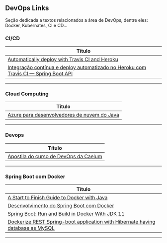 ## DevOps Links

Seção dedicada a textos relacionados a área de DevOps, dentre eles: Docker, Kubernates, CI e CD...

### CI/CD

| **Título**  |
|---|
| [Automatically deploy with Travis CI and Heroku] |
|[Integração contínua e deploy automatizado no Heroku com Travis CI — Spring Boot API]|
------------

### Cloud Computing

| **Título**  |
|---|
| [Azure para desenvolvedores de nuvem do Java] |
------------

### Devops

| **Título** |
|---|
| [Apostila do curso de DevOps da Caelum] |
-----------

### Spring Boot com Docker

| **Título**  |
|---|
| [A Start to Finish Guide to Docker with Java] |
| [Desenvolvimento do Spring Boot com Docker] |
| [Spring Boot: Run and Build in Docker With JDK 11] |
| [Dockerize REST Spring-boot application with Hibernate having database as MySQL] |
------------

[Automatically deploy with Travis CI and Heroku]: <https://medium.com/@felipeluizsoares/automatically-deploy-with-travis-ci-and-heroku-ddba1361647f>
[Integração contínua e deploy automatizado no Heroku com Travis CI — Spring Boot API
]: <https://medium.com/@vitor.alves/integra%C3%A7%C3%A3o-cont%C3%ADnua-e-deploy-automatizado-no-heroku-com-travis-ci-spring-boot-api-da96a32b93ab>

[Azure para desenvolvedores de nuvem do Java]: <https://docs.microsoft.com/pt-br/azure/java/?view=azure-java-stable>

[Apostila do curso de DevOps da Caelum]: <https://github.com/caelum/apostila-devops>

[A Start to Finish Guide to Docker with Java]: <https://stackify.com/guide-docker-java/>
[Desenvolvimento do Spring Boot com Docker]: <https://imasters.com.br/back-end/desenvolvimento-do-spring-boot-com-docker>
[Spring Boot: Run and Build in Docker With JDK 11]: <https://dzone.com/articles/spring-boot-run-and-build-in-docker>
[Dockerize REST Spring-boot application with Hibernate having database as MySQL]: <https://medium.com/@itsromiljain/dockerize-rest-spring-boot-application-with-hibernate-having-database-as-mysql-579abcc4edc4>

